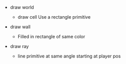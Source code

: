 - draw world
	- draw cell
		Use a rectangle primitive
- draw wall
	- Filled in rectangle of same color

- draw ray
	- line primitive at same angle starting at player pos

